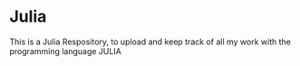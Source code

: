 # Julia

This is a Julia Respository, to upload and keep track of all my work with the programming language JULIA
